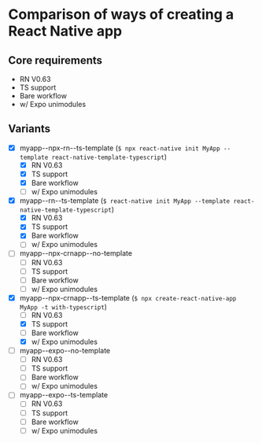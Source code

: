 # Comparison of ways of creating a React Native app

## Core requirements 
- RN V0.63
- TS support
- Bare workflow
- w/ Expo unimodules

## Variants
- [x] myapp--npx-rn--ts-template (`$ npx react-native init MyApp --template react-native-template-typescript`)
	- [x] RN V0.63
	- [x] TS support
	- [x] Bare workflow
	- [ ] w/ Expo unimodules

- [x] myapp--rn--ts-template (`$ react-native init MyApp --template react-native-template-typescript`)
	- [x] RN V0.63
	- [x] TS support
	- [x] Bare workflow
	- [ ] w/ Expo unimodules

- [ ] myapp--npx-crnapp--no-template
	- [ ] RN V0.63
	- [ ] TS support
	- [ ] Bare workflow
	- [ ] w/ Expo unimodules

- [x] myapp--npx-crnapp--ts-template (`$ npx create-react-native-app MyApp -t with-typescript`)
	- [ ] RN V0.63
	- [x] TS support
	- [ ] Bare workflow
	- [x] w/ Expo unimodules

- [ ] myapp--expo--no-template
	- [ ] RN V0.63
	- [ ] TS support
	- [ ] Bare workflow
	- [ ] w/ Expo unimodules

- [ ] myapp--expo--ts-template
	- [ ] RN V0.63
	- [ ] TS support
	- [ ] Bare workflow
	- [ ] w/ Expo unimodules
